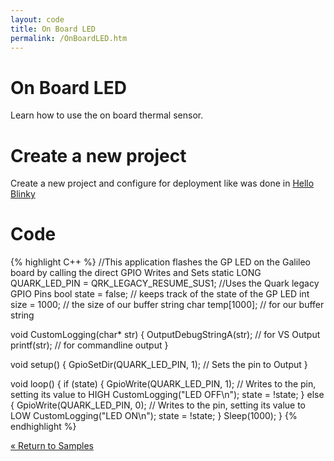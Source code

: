 ```yaml
---
layout: code
title: On Board LED
permalink: /OnBoardLED.htm
---
```


# On Board LED
Learn how to use the on board thermal sensor.

# Create a new project
Create a new project and configure for deployment like was done in [Hello Blinky](/HelloBlinky.htm)

# Code

{% highlight C++ %}
//This application flashes the GP LED on the Galileo board by calling the direct GPIO Writes and Sets
static LONG QUARK_LED_PIN = QRK_LEGACY_RESUME_SUS1; //Uses the Quark legacy GPIO Pins
bool state = false; // keeps track of the state of the GP LED
int size = 1000; // the size of our buffer string
char temp[1000]; // for our buffer string

void CustomLogging(char* str)
{
  OutputDebugStringA(str); // for VS Output
  printf(str); // for commandline output
}

void setup()
{
  GpioSetDir(QUARK_LED_PIN, 1); // Sets the pin to Output
}

void loop()
{
  if (state)
  {
    GpioWrite(QUARK_LED_PIN, 1); // Writes to the pin, setting its value to HIGH
    CustomLogging("LED OFF\n");
    state = !state;
  }
  else
  {
    GpioWrite(QUARK_LED_PIN, 0); // Writes to the pin, setting its value to LOW
    CustomLogging("LED ON\n");
    state = !state;
  }
  Sleep(1000);
}
{% endhighlight %}

[&laquo; Return to Samples](SampleApps.htm)
